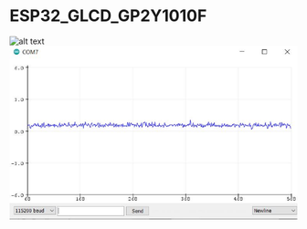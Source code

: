 # ESP32_GLCD_GP2Y1010F
![alt text](https://github.com/SurawutSukkum/ESP32_GLCD_GP2Y1010F/blob/main/IMG_20220901_122446.jpg?raw=true)
![alt text](https://github.com/SurawutSukkum/ESP32_GLCD_GP2Y1010F/blob/main/CaptureAQ.JPG?raw=true)
